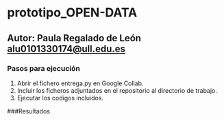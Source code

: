 # prototipo_OPEN-DATA

## Autor: Paula Regalado de León [alu0101330174@ull.edu.es](alu0101330174@ull.edu.es)

### Pasos para ejecución

1. Abrir el fichero entrega.py en Google Collab.
2. Incluir los ficheros adjuntados en el repositorio al directorio de trabajo.
3. Ejecutar los codigos incluidos.

###Resultados
